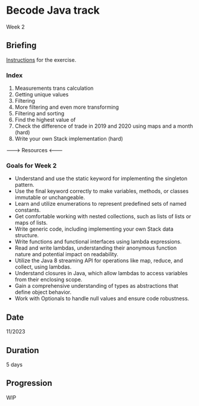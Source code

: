 # Becode Java track
Week 2

## Briefing
[Instructions](https://github.com/becodeorg/Java/tree/master/week_2) for the exercise.

### Index

1. Measurements trans calculation
1. Getting unique values
1. Filtering
1. More filtering and even more transforming
1. Filtering and sorting
1. Find the highest value of
1. Check the difference of trade in 2019 and 2020 using maps and a month (hard)
1. Write your own Stack implementation (hard)

---> Resources <---

### Goals for Week 2

- Understand and use the static keyword for implementing the singleton pattern.
- Use the final keyword correctly to make variables, methods, or classes immutable or unchangeable.
- Learn and utilize enumerations to represent predefined sets of named constants.
- Get comfortable working with nested collections, such as lists of lists or maps of lists.
- Write generic code, including implementing your own Stack data structure.
- Write functions and functional interfaces using lambda expressions.
- Read and write lambdas, understanding their anonymous function nature and potential impact on readability.
- Utilize the Java 8 streaming API for operations like map, reduce, and collect, using lambdas.
- Understand closures in Java, which allow lambdas to access variables from their enclosing scope.
- Gain a comprehensive understanding of types as abstractions that define object behavior.
- Work with Optionals to handle null values and ensure code robustness.


## Date
11/2023

## Duration
5 days

## Progression
WIP